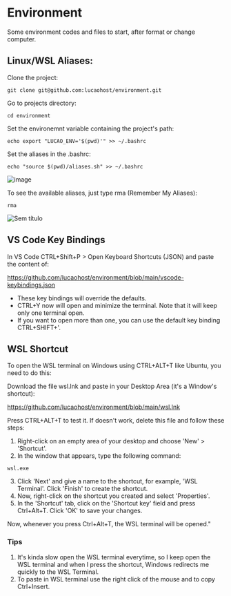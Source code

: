 # Environment
Some environment codes and files to start, after format or change computer.

## Linux/WSL Aliases:
Clone the project:

```
git clone git@github.com:lucaohost/environment.git
```
Go to projects directory:
```
cd environment
```
Set the environemnt variable containing the project's path:
```
echo export "LUCAO_ENV='$(pwd)'" >> ~/.bashrc
```
Set the aliases in the .bashrc:
```
echo "source $(pwd)/aliases.sh" >> ~/.bashrc
```
![image](https://github.com/lucaohost/environment/assets/31621714/b0e384df-02a1-4674-9b91-9d84c75ca4cc)

To see the available aliases, just type rma (Remember My Aliases):

```
rma
```
![Sem título](https://github.com/lucaohost/environment/assets/31621714/f0bca522-23e4-4c25-bc29-657339143d9d)

## VS Code Key Bindings
In VS Code CTRL+Shift+P > Open Keyboard Shortcuts (JSON) and paste the content of:

https://github.com/lucaohost/environment/blob/main/vscode-keybindings.json

* These key bindings will override the defaults.
* CTRL+Y now will open and minimize the terminal. Note that it will keep only one terminal open.
* If you want to open more than one, you can use the default key binding CTRL+SHIFT+'.

## WSL Shortcut
To open the WSL terminal on Windows using CTRL+ALT+T like Ubuntu, you need to do this:

Download the file wsl.lnk and paste in your Desktop Area (it's a Window's shortcut):

https://github.com/lucaohost/environment/blob/main/wsl.lnk

Press CTRL+ALT+T to test it. If doesn't work, delete this file and follow these steps:

1. Right-click on an empty area of your desktop and choose 'New' > 'Shortcut'.
2. In the window that appears, type the following command:

```
wsl.exe
```

3. Click 'Next' and give a name to the shortcut, for example, 'WSL Terminal'. Click 'Finish' to create the shortcut.
4. Now, right-click on the shortcut you created and select 'Properties'.
5. In the 'Shortcut' tab, click on the 'Shortcut key' field and press Ctrl+Alt+T. Click 'OK' to save your changes.
   
Now, whenever you press Ctrl+Alt+T, the WSL terminal will be opened."

### Tips
1. It's kinda slow open the WSL terminal everytime, so I keep open the WSL terminal and when I press the shortcut,
   Windows redirects me quickly to the WSL Terminal.
3. To paste in WSL terminal use the right click of the mouse and to copy Ctrl+Insert.








